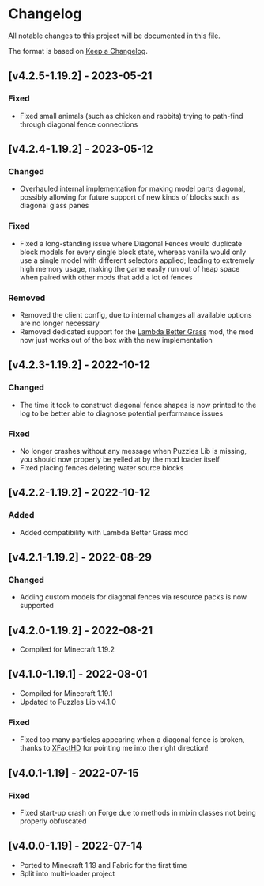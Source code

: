 # Changelog
All notable changes to this project will be documented in this file.

The format is based on [Keep a Changelog].

## [v4.2.5-1.19.2] - 2023-05-21
### Fixed
- Fixed small animals (such as chicken and rabbits) trying to path-find through diagonal fence connections

## [v4.2.4-1.19.2] - 2023-05-12
### Changed
- Overhauled internal implementation for making model parts diagonal, possibly allowing for future support of new kinds of blocks such as diagonal glass panes
### Fixed
- Fixed a long-standing issue where Diagonal Fences would duplicate block models for every single block state, whereas vanilla would only use a single model with different selectors applied; leading to extremely high memory usage, making the game easily run out of heap space when paired with other mods that add a lot of fences
### Removed
- Removed the client config, due to internal changes all available options are no longer necessary
- Removed dedicated support for the [Lambda Better Grass](https://www.curseforge.com/minecraft/mc-mods/lambdabettergrass) mod, the mod now just works out of the box with the new implementation

## [v4.2.3-1.19.2] - 2022-10-12
### Changed
- The time it took to construct diagonal fence shapes is now printed to the log to be better able to diagnose potential performance issues
### Fixed
- No longer crashes without any message when Puzzles Lib is missing, you should now properly be yelled at by the mod loader itself
- Fixed placing fences deleting water source blocks

## [v4.2.2-1.19.2] - 2022-10-12
### Added
- Added compatibility with Lambda Better Grass mod

## [v4.2.1-1.19.2] - 2022-08-29
### Changed
- Adding custom models for diagonal fences via resource packs is now supported

## [v4.2.0-1.19.2] - 2022-08-21
- Compiled for Minecraft 1.19.2

## [v4.1.0-1.19.1] - 2022-08-01
- Compiled for Minecraft 1.19.1
- Updated to Puzzles Lib v4.1.0
### Fixed
- Fixed too many particles appearing when a diagonal fence is broken, thanks to [XFactHD] for pointing me into the right direction!

## [v4.0.1-1.19] - 2022-07-15
### Fixed
- Fixed start-up crash on Forge due to methods in mixin classes not being properly obfuscated

## [v4.0.0-1.19] - 2022-07-14
- Ported to Minecraft 1.19 and Fabric for the first time
- Split into multi-loader project

[Keep a Changelog]: https://keepachangelog.com/en/1.0.0/
[XFactHD]: https://github.com/XFactHD